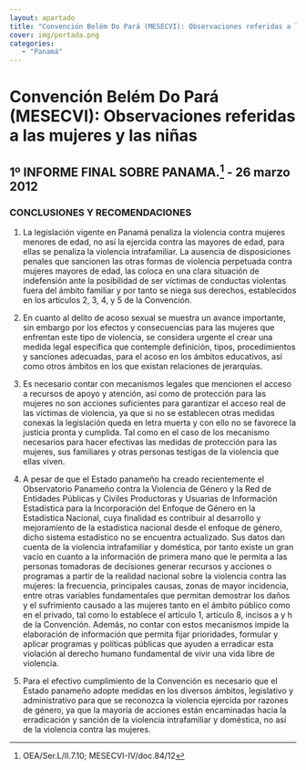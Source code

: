 ```yaml
---
layout: apartado
title: "Convención Belém Do Pará (MESECVI): Observaciones referidas a las mujeres y las niñas"
cover: img/portada.png
categories:
   - "Panamá"
---
```

# Convención Belém Do Pará (MESECVI): Observaciones referidas a las mujeres y las niñas

## 1º INFORME FINAL SOBRE PANAMA.[^658] - 26 marzo 2012

### CONCLUSIONES Y RECOMENDACIONES

1. La legislación vigente en Panamá penaliza la violencia contra mujeres
menores de edad, no así la ejercida contra las mayores de edad, para ellas
se penaliza la violencia intrafamiliar. La ausencia de disposiciones
penales que sancionen las otras formas de violencia perpetuada contra
mujeres mayores de edad, las coloca en una clara situación de indefensión
ante la posibilidad de ser víctimas de conductas violentas fuera del ámbito
familiar y por tanto se niega sus derechos, establecidos en los artículos
2, 3, 4, y 5 de la Convención.

2. En cuanto al delito de acoso sexual se muestra un avance importante, sin
embargo por los efectos y consecuencias para las mujeres que enfrentan este
tipo de violencia, se considera urgente el crear una medida legal
específica que contemple definición, tipos, procedimientos y sanciones
adecuadas, para el acoso en los ámbitos educativos, así como otros ámbitos
en los que existan relaciones de jerarquías.

3. Es necesario contar con mecanismos legales que mencionen el acceso a
recursos de apoyo y atención, así como de protección para las mujeres no
son acciones suficientes para garantizar el acceso real de las víctimas de
violencia, ya que si no se establecen otras medidas conexas la legislación
queda en letra muerta y con ello no se favorece la justicia pronta y
cumplida. Tal como en el caso de los mecanismo necesarios para hacer
efectivas las medidas de protección para las mujeres, sus familiares y
otras personas testigas de la violencia que ellas viven.

4. A pesar de que el Estado panameño ha creado recientemente el
Observatorio Panameño contra la Violencia de Género y la Red de Entidades
Públicas y Civiles Productoras y Usuarias de Información Estadística para
la Incorporación del Enfoque de Género en la Estadística Nacional, cuya
finalidad es contribuir al desarrollo y mejoramiento de la estadística
nacional desde el enfoque de género, dicho sistema estadístico no se
encuentra actualizado. Sus datos dan cuenta de la violencia intrafamiliar y
doméstica, por tanto existe un gran vacío en cuanto a la información de
primera mano que le permita a las personas tomadoras de decisiones generar
recursos y acciones o programas a partir de la realidad nacional sobre la
violencia contra las mujeres: la frecuencia, principales causas, zonas de
mayor incidencia, entre otras variables fundamentales que permitan
demostrar los daños y el sufrimiento causado a las mujeres tanto en el
ámbito público como en el privado, tal como lo establece el artículo 1,
artículo 8, incisos a y h de la Convención. Además, no contar con estos
mecanismos impide la elaboración de información que permita fijar
prioridades, formular y aplicar programas y políticas públicas que ayuden a
erradicar esta violación al derecho humano fundamental de vivir una vida
libre de violencia.

5. Para el efectivo cumplimiento de la Convención es necesario que el
Estado panameño adopte medidas en los diversos ámbitos, legislativo y
administrativo para que se reconozca la violencia ejercida por razones de
género, ya que la mayoría de acciones están encaminadas hacia la
erradicación y sanción de la violencia intrafamiliar y doméstica, no así de
la violencia contra las mujeres.

[^658]: OEA/Ser.L/II.7.10; MESECVI-IV/doc.84/12
